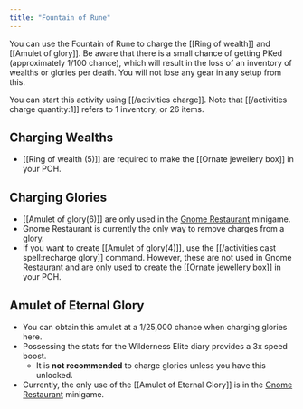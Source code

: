 ```yaml
---
title: "Fountain of Rune"
---
```


You can use the Fountain of Rune to charge the [[Ring of wealth]] and [[Amulet of glory]]. Be aware that there is a small chance of getting PKed (approximately 1/100 chance), which will result in the loss of an inventory of wealths or glories per death. You will not lose any gear in any setup from this.

You can start this activity using [[/activities charge]]. Note that [[/activities charge quantity\:1]] refers to 1 inventory, or 26 items.

## Charging Wealths

- [[Ring of wealth (5)]] are required to make the [[Ornate jewellery box]] in your POH.

## Charging Glories

- [[Amulet of glory(6)]] are only used in the [Gnome Restaurant](/osb/minigames/gnome-restaurant) minigame.
- Gnome Restaurant is currently the only way to remove charges from a glory.
- If you want to create [[Amulet of glory(4)]], use the [[/activities cast spell\:recharge glory]] command. However, these are not used in Gnome Restaurant and are only used to create the [[Ornate jewellery box]] in your POH.

## Amulet of Eternal Glory

- You can obtain this amulet at a 1/25,000 chance when charging glories here.
- Possessing the stats for the Wilderness Elite diary provides a 3x speed boost.
  - It is **not recommended** to charge glories unless you have this unlocked.
- Currently, the only use of the [[Amulet of Eternal Glory]] is in the [Gnome Restaurant](/osb/minigames/gnome-restaurant) minigame.
